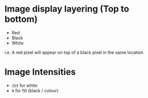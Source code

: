 # Image display layering (Top to bottom)

* Red
* Black
* White

i.e. A red pixel will appear on top of a black pixel in the same location

# Image Intensities

* `255` for white
* `0` for fill (black / colour)